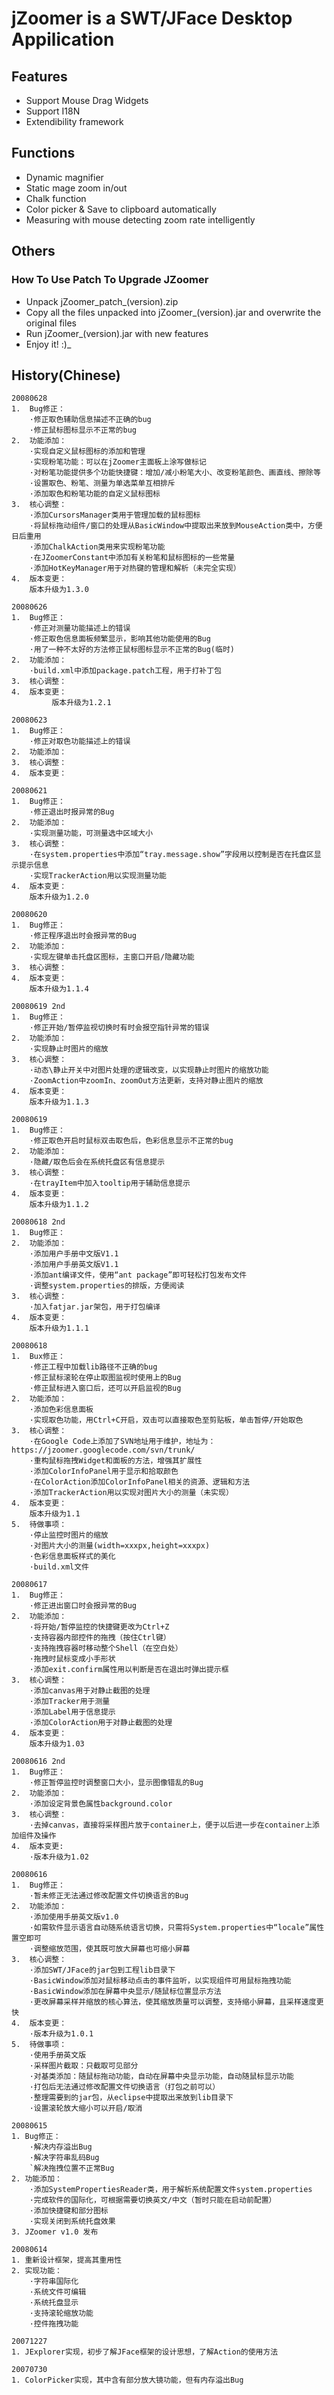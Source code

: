# jZoomer is a SWT/JFace Desktop Appilication #

## Features ##
  * Support Mouse Drag Widgets
  * Support I18N
  * Extendibility framework

## Functions ##
  * Dynamic magnifier
  * Static mage zoom in/out
  * Chalk function
  * Color picker & Save to clipboard automatically
  * Measuring with mouse detecting zoom rate intelligently

## Others ##
### How To Use Patch To Upgrade JZoomer ###
  * Unpack jZoomer\_patch_(version).zip
  * Copy all the files unpacked into jZoomer_(version).jar and overwrite the original files
  * Run jZoomer_(version).jar with new features
  * Enjoy it! :)_




## History(Chinese) ##
```
20080628
1.	Bug修正：
	·修正取色辅助信息描述不正确的bug
	·修正鼠标图标显示不正常的bug
2.	功能添加：
	·实现自定义鼠标图标的添加和管理
	·实现粉笔功能：可以在jZoomer主面板上涂写做标记
	·对粉笔功能提供多个功能快捷键：增加/减小粉笔大小、改变粉笔颜色、画直线、擦除等
	·设置取色、粉笔、测量为单选菜单互相排斥
	·添加取色和粉笔功能的自定义鼠标图标
3.	核心调整：
	·添加CursorsManager类用于管理加载的鼠标图标
	·将鼠标拖动组件/窗口的处理从BasicWindow中提取出来放到MouseAction类中，方便日后重用
	·添加ChalkAction类用来实现粉笔功能
	·在JZoomerConstant中添加有关粉笔和鼠标图标的一些常量
	·添加HotKeyManager用于对热键的管理和解析（未完全实现）
4.	版本变更：
	版本升级为1.3.0

20080626
1.	Bug修正：
	·修正对测量功能描述上的错误
	·修正取色信息面板频繁显示，影响其他功能使用的Bug
	·用了一种不太好的方法修正鼠标图标显示不正常的Bug(临时)
2.	功能添加：
	·build.xml中添加package.patch工程，用于打补丁包
3.	核心调整：
4.	版本变更：
         版本升级为1.2.1

20080623
1.	Bug修正：
	·修正对取色功能描述上的错误
2.	功能添加：
3.	核心调整：
4.	版本变更：

20080621
1.	Bug修正：
	·修正退出时报异常的Bug
2.	功能添加：
	·实现测量功能，可测量选中区域大小
3.	核心调整：
	·在system.properties中添加“tray.message.show”字段用以控制是否在托盘区显示提示信息
	·实现TrackerAction用以实现测量功能
4.	版本变更：
	版本升级为1.2.0

20080620
1.	Bug修正：
	·修正程序退出时会报异常的Bug
2.	功能添加：
	·实现左键单击托盘区图标，主窗口开启/隐藏功能
3.	核心调整：
4.	版本变更：
	版本升级为1.1.4

20080619 2nd
1.	Bug修正：
	·修正开始/暂停监视切换时有时会报空指针异常的错误
2.	功能添加：
	·实现静止时图片的缩放
3.	核心调整：
	·动态\静止开关中对图片处理的逻辑改变，以实现静止时图片的缩放功能
	·ZoomAction中zoomIn、zoomOut方法更新，支持对静止图片的缩放
4.	版本变更：
	版本升级为1.1.3
	
20080619
1.	Bug修正：
	·修正取色开启时鼠标双击取色后，色彩信息显示不正常的bug
2.	功能添加：
	·隐藏/取色后会在系统托盘区有信息提示
3.	核心调整：
	·在trayItem中加入tooltip用于辅助信息提示
4.	版本变更：
	版本升级为1.1.2

20080618 2nd
1.	Bug修正：
2.	功能添加：
	·添加用户手册中文版V1.1
	·添加用户手册英文版V1.1
	·添加ant编译文件，使用“ant package”即可轻松打包发布文件
	·调整system.properties的排版，方便阅读
3.	核心调整：
	·加入fatjar.jar架包，用于打包编译
4.	版本变更：
	版本升级为1.1.1

20080618
1.	Bux修正：
	·修正工程中加载lib路径不正确的bug
	·修正鼠标滚轮在停止取图监视时使用上的Bug
	·修正鼠标进入窗口后，还可以开启监视的Bug
2.	功能添加：
	·添加色彩信息面板
	·实现取色功能，用Ctrl+C开启，双击可以直接取色至剪贴板，单击暂停/开始取色
3.	核心调整：
	·在Google Code上添加了SVN地址用于维护，地址为：https://jzoomer.googlecode.com/svn/trunk/
	·重构鼠标拖拽Widget和面板的方法，增强其扩展性
	·添加ColorInfoPanel用于显示和拾取颜色
	·在ColorAction添加ColorInfoPanel相关的资源、逻辑和方法
	·添加TrackerAction用以实现对图片大小的测量（未实现）
4.	版本变更：
	版本升级为1.1
5.	待做事项：
	·停止监控时图片的缩放
	·对图片大小的测量(width=xxxpx,height=xxxpx)
	·色彩信息面板样式的美化
	·build.xml文件

20080617
1.	Bug修正：
	·修正进出窗口时会报异常的Bug
2.	功能添加：
	·将开始/暂停监控的快捷键更改为Ctrl+Z
	·支持容器内部控件的拖拽（按住Ctrl键）
	·支持拖拽容器时移动整个Shell（在空白处）
	·拖拽时鼠标变成小手形状
	·添加exit.confirm属性用以判断是否在退出时弹出提示框
3.	核心调整：
	·添加canvas用于对静止截图的处理
	·添加Tracker用于测量
	·添加Label用于信息提示
	·添加ColorAction用于对静止截图的处理
4.	版本变更：
	版本升级为1.03

20080616 2nd
1.	Bug修正：
	·修正暂停监控时调整窗口大小，显示图像错乱的Bug
2.	功能添加：
	·添加设定背景色属性background.color
3.	核心调整：
	·去掉canvas，直接将采样图片放于container上，便于以后进一步在container上添加组件及操作
4.	版本变更:
	·版本升级为1.02

20080616
1.	Bug修正：
	·暂未修正无法通过修改配置文件切换语言的Bug
2.	功能添加：
	·添加使用手册英文版v1.0
	·如需软件显示语言自动随系统语言切换，只需将System.properties中“locale”属性置空即可
	·调整缩放范围，使其既可放大屏幕也可缩小屏幕
3.	核心调整：
	·添加SWT/JFace的jar包到工程lib目录下
	·BasicWindow添加对鼠标移动点击的事件监听，以实现组件可用鼠标拖拽功能
	·BasicWindow添加在屏幕中央显示/随鼠标位置显示方法
	·更改屏幕采样并缩放的核心算法，使其缩放质量可以调整，支持缩小屏幕，且采样速度更快
4.	版本变更：
	·版本升级为1.0.1
5.	待做事项：
	·使用手册英文版
	·采样图片截取：只截取可见部分
	·对基类添加：随鼠标拖动功能，自动在屏幕中央显示功能，自动随鼠标显示功能
	·打包后无法通过修改配置文件切换语言（打包之前可以）
	·整理需要到的jar包，从eclipse中提取出来放到lib目录下
	·设置滚轮放大缩小可以开启/取消

20080615
1. Bug修正：
	·解决内存溢出Bug
	·解决字符串乱码Bug
	`解决拖拽位置不正常Bug
2. 功能添加：
	·添加SystemPropertiesReader类，用于解析系统配置文件system.properties
	·完成软件的国际化，可根据需要切换英文/中文（暂时只能在启动前配置）
	·添加快捷键和部分图标
	·实现关闭到系统托盘效果
3. JZoomer v1.0 发布

20080614
1. 重新设计框架，提高其重用性
2. 实现功能：
	·字符串国际化
	·系统文件可编辑
	·系统托盘显示
	·支持滚轮缩放功能
	·控件拖拽功能
	
20071227
1. JExplorer实现，初步了解JFace框架的设计思想，了解Action的使用方法

20070730
1. ColorPicker实现，其中含有部分放大镜功能，但有内存溢出Bug
```